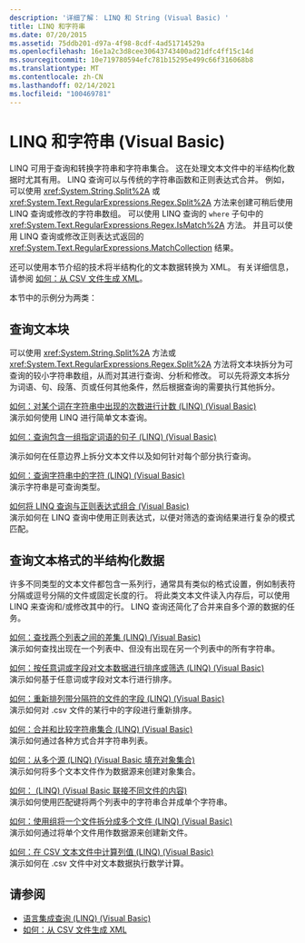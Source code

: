 ```yaml
---
description: '详细了解： LINQ 和 String (Visual Basic) '
title: LINQ 和字符串
ms.date: 07/20/2015
ms.assetid: 75ddb201-d97a-4f98-8cdf-4ad51714529a
ms.openlocfilehash: 16e1a2c3d8cee30643743400ad21dfc4ff15c14d
ms.sourcegitcommit: 10e719780594efc781b15295e499c66f316068b8
ms.translationtype: MT
ms.contentlocale: zh-CN
ms.lasthandoff: 02/14/2021
ms.locfileid: "100469781"
---
```

# <a name="linq-and-strings-visual-basic"></a>LINQ 和字符串 (Visual Basic)

LINQ 可用于查询和转换字符串和字符串集合。 这在处理文本文件中的半结构化数据时尤其有用。 LINQ 查询可以与传统的字符串函数和正则表达式合并。 例如，可以使用 <xref:System.String.Split%2A> 或 <xref:System.Text.RegularExpressions.Regex.Split%2A> 方法来创建可稍后使用 LINQ 查询或修改的字符串数组。 可以使用 LINQ 查询的 `where` 子句中的 <xref:System.Text.RegularExpressions.Regex.IsMatch%2A> 方法。 并且可以使用 LINQ 查询或修改正则表达式返回的 <xref:System.Text.RegularExpressions.MatchCollection> 结果。  
  
 还可以使用本节介绍的技术将半结构化的文本数据转换为 XML。 有关详细信息，请参阅 [如何：从 CSV 文件生成 XML](../../../../standard/linq/generate-xml-csv-files.md)。  
  
 本节中的示例分为两类：  
  
## <a name="querying-a-block-of-text"></a>查询文本块  

 可以使用 <xref:System.String.Split%2A> 方法或 <xref:System.Text.RegularExpressions.Regex.Split%2A> 方法将文本块拆分为可查询的较小字符串数组，从而对其进行查询、分析和修改。 可以先将源文本拆分为词语、句、段落、页或任何其他条件，然后根据查询的需要执行其他拆分。  
  
 [如何：对某个词在字符串中出现的次数进行计数 (LINQ)  (Visual Basic) ](how-to-count-occurrences-of-a-word-in-a-string-linq.md)  
 演示如何使用 LINQ 进行简单文本查询。  
  
 [如何：查询包含一组指定词语的句子 (LINQ) (Visual Basic)](how-to-query-for-sentences-that-contain-a-specified-set-of-words.md)

 演示如何在任意边界上拆分文本文件以及如何针对每个部分执行查询。  
  
 [如何：查询字符串中的字符 (LINQ)  (Visual Basic) ](how-to-query-for-characters-in-a-string-linq.md)  
 演示字符串是可查询类型。  
  
 [如何将 LINQ 查询与正则表达式组合 (Visual Basic) ](how-to-combine-linq-queries-with-regular-expressions.md)  
 演示如何在 LINQ 查询中使用正则表达式，以便对筛选的查询结果进行复杂的模式匹配。  
  
## <a name="querying-semi-structured-data-in-text-format"></a>查询文本格式的半结构化数据  

 许多不同类型的文本文件都包含一系列行，通常具有类似的格式设置，例如制表符分隔或逗号分隔的文件或固定长度的行。 将此类文本文件读入内存后，可以使用 LINQ 来查询和/或修改其中的行。 LINQ 查询还简化了合并来自多个源的数据的任务。  
  
 [如何：查找两个列表之间的差集 (LINQ)  (Visual Basic) ](how-to-find-the-set-difference-between-two-lists-linq.md)  
 演示如何查找出现在一个列表中、但没有出现在另一个列表中的所有字符串。  
  
 [如何：按任意词或字段对文本数据进行排序或筛选 (LINQ) (Visual Basic)](how-to-sort-or-filter-text-data-by-any-word-or-field-linq.md)  
 演示如何基于任意词或字段对文本行进行排序。  
  
 [如何：重新排列带分隔符的文件的字段 (LINQ)  (Visual Basic) ](how-to-reorder-the-fields-of-a-delimited-file.md)  
 演示如何对 .csv 文件的某行中的字段进行重新排序。  
  
 [如何：合并和比较字符串集合 (LINQ)  (Visual Basic) ](how-to-combine-and-compare-string-collections-linq.md)  
 演示如何通过各种方式合并字符串列表。  
  
 [如何：从多个源 (LINQ)  (Visual Basic 填充对象集合) ](how-to-populate-object-collections-from-multiple-sources-linq.md)  
 演示如何将多个文本文件作为数据源来创建对象集合。  
  
 [如何： (LINQ)  (Visual Basic 联接不同文件的内容) ](how-to-join-content-from-dissimilar-files-linq.md)  
 演示如何使用匹配键将两个列表中的字符串合并成单个字符串。  
  
 [如何：使用组将一个文件拆分成多个文件 (LINQ)  (Visual Basic) ](how-to-split-a-file-into-many-files-by-using-groups-linq.md)  
 演示如何通过将单个文件用作数据源来创建新文件。  
  
 [如何：在 CSV 文本文件中计算列值 (LINQ)  (Visual Basic) ](how-to-compute-column-values-in-a-csv-text-file-linq.md)  
 演示如何在 .csv 文件中对文本数据执行数学计算。  
  
## <a name="see-also"></a>请参阅

- [语言集成查询 (LINQ) (Visual Basic)](index.md)
- [如何：从 CSV 文件生成 XML](../../../../standard/linq/generate-xml-csv-files.md)
